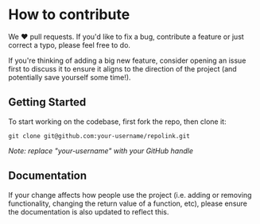 # How to contribute

We ❤️ pull requests. If you'd like to fix a bug, contribute a feature or just correct a typo, please feel free to do.

If you're thinking of adding a big new feature, consider opening an issue first to discuss it to ensure it aligns to the direction of the project (and potentially save yourself some time!).

## Getting Started

To start working on the codebase, first fork the repo, then clone it:

```
git clone git@github.com:your-username/repolink.git
```

_Note: replace "your-username" with your GitHub handle_

## Documentation

If your change affects how people use the project (i.e. adding or removing
functionality, changing the return value of a function, etc),
please ensure the documentation is also updated to
reflect this.
